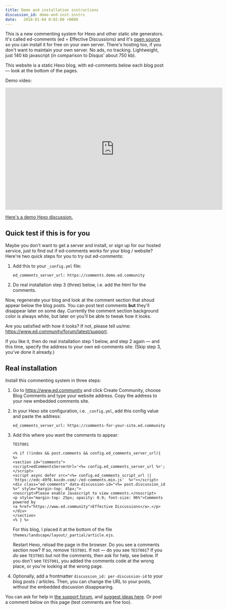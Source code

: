 ```yaml
---
title: Demo and installation instructions
discussion_id: demo-and-inst-instrs
date:   2018-01-04 0:02:00 +0000
---
```


This is a new commenting system for Hexo and other static site generators. It's called ed-comments (ed = Effective Discussions) and it's [open source](https://github.com/debiki/ed-server/) so you can install it for free on your own server. There's hosting too, if you don't want to maintain your own server. No ads, no tracking. Lightweight, just 140 kb javascript (in comparison to Disqus' about 750 kb).

This website is a static Hexo blog, with ed-comments below each blog post — look at the bottom of the pages.

Demo video:

<iframe src="https://player.vimeo.com/video/249611399" width="684" height="385" frameborder="0" webkitallowfullscreen mozallowfullscreen allowfullscreen></iframe>

<a href="/2018/01/03/kindest-species/">Here's a demo Hexo discussion.</a>


## Quick test if this is for you

Maybe you don't want to get a server and install, or sign up for our hosted service, just to find out if ed-comments works for your blog / website? Here're two quick steps for you to try out ed-comments:

1. Add this to your `_config.yml` file:

   ```
   ed_comments_server_url: https://comments.demo.ed.community
   ```

2. Do real installation step 3 (three) below, i.e. add the html for the comments.

Now, regenerate your blog and look at the comment section that shoud appear below the blog posts. You can post test comments **but** they'll disappear later on some day. Currently the comment section background color is always white, but later on you'll be able to tweak how it looks.

Are you satisfied with how it looks? If not, please tell us/me: <https://www.ed.community/forum/latest/support>.


If you like it, then do real installation step 1 below, and step 2 again — and this time, specify the address to your own ed-comments site. (Skip step 3, you've done it already.)


## Real installation

Install this commenting system in three steps:

1. Go to <https://www.ed.community> and click Create Community, choose Blog Comments and type your website address. Copy the address to your new embedded comments site.

2. In your Hexo site configuration, i.e. `_config.yml`, add this config value and paste the address:

   ```
   ed_comments_server_url: https://comments-for-your-site.ed.community
   ```

3. Add this where you want the comments to appear:
   ```
   TEST001

   <% if (!index && post.comments && config.ed_comments_server_url){ %>
   <section id="comments">
   <script>edCommentsServerUrl='<%= config.ed_comments_server_url %>';</script>
   <script async defer src="<%= config.ed_comments_script_url || 'https://edc-49f8.kxcdn.com/-/ed-comments.min.js'  %>"></script>
   <div class="ed-comments" data-discussion-id="<%= post.discussion_id %>" style="margin-top: 45px;">
   <noscript>Please enable Javascript to view comments.</noscript>
   <p style="margin-top: 25px; opacity: 0.9; font-size: 96%">Comments powered by
   <a href="https://www.ed.community">Effective Discussions</a>.</p>
   </div>
   </section>
   <% } %>
   ```

   For this blog, I placed it at the bottom of the file `themes/landscape/layout/_partial/article.ejs`.

   Restart Hexo, reload the page in the browser. Do you see a comments section now? If so, remove `TEST001`. If not — do you see `TEST001`? If you *do* see `TEST001` but not the comments, then ask for help, see below. If you don't see `TEST001`, you added the comments code at the wrong place, or you're looking at the wrong page.

4. Optionally, add a frontmatter `discussion_id: per-discussion-id` to your blog posts / articles.
   Then, you can change the URL to your posts, without the embedded discussion disappearing.

You can ask for help in [the support forum][support-cat], and [suggest ideas here][ideas-cat]. Or post a comment below on this page (test comments are fine too).


[support-cat]: https://www.ed.community/forum/latest/support
[ideas-cat]: https://www.ed.community/forum/latest/ideas

